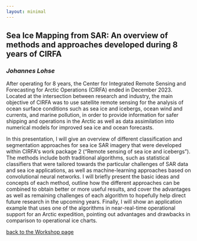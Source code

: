 ```yaml
---
layout: minimal
---
```


## Sea Ice Mapping from SAR: An overview of methods and approaches developed during 8 years of CIRFA
### *Johannes Lohse*

After operating for 8 years, the Center for Integrated Remote Sensing and Forecasting for Arctic Operations (CIRFA) ended in December 2023. 
Located at the intersection between research and industry, the main objective of CIRFA was to use satellite remote sensing for the analysis of ocean surface conditions such as sea ice and icebergs, ocean wind and currents, and marine pollution, in order to provide information for safer shipping and operations in the Arctic as well as data assimilation into numerical models for improved sea ice and ocean forecasts. 

In this presentation, I will give an overview of different classification and segmentation approaches for sea ice SAR imagery that were developed within CIRFA's work package 2 (“Remote sensing of sea ice and icebergs”). 
The methods include both traditional algorithms, such as statistical classifiers that were tailored towards the particular challenges of SAR data and sea ice applications, as well as machine-learning approaches based on convolutional neural networks. 
I will briefly present the basic ideas and concepts of each method, outline how the different approaches can be combined to obtain better or more useful results, and cover the advantages as well as remaining challenges of each algorithm to hopefully help direct future research in the upcoming years. 
Finally, I will show an application example that uses one of the algorithms in near-real-time operational support for an Arctic expedition, pointing out advantages and drawbacks in comparison to operational ice charts.

[back to the Workshop page](https://nansencenter.github.io/superice-nersc/workshop/)
